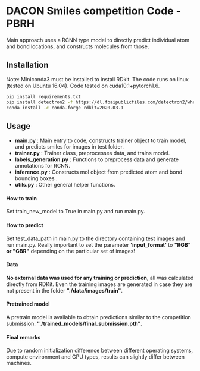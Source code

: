 # DACON Smiles competition Code - PBRH

Main approach uses a RCNN type model to directly predict individual atom and bond locations, and constructs molecules from those.


## Installation

Note: Miniconda3 must be installed to install RDkit. 
The code runs on linux (tested on Ubuntu 16.04).
Code tested on cuda10.1+pytorch1.6.
```bash
pip install requirements.txt
pip install detectron2 -f https://dl.fbaipublicfiles.com/detectron2/wheels/cu101/torch1.6/index.html
conda install -c conda-forge rdkit=2020.03.1 
```

## Usage

- **main.py** : Main entry to code, constructs trainer object to train model, and predicts smiles for images in test folder.
- **trainer.py** : Trainer class, preprocesses data, and trains model.
- **labels_generation.py** : Functions to preprocess data and generate annotations for RCNN.
- **inference.py** : Constructs mol object from predicted atom and bond bounding boxes .
- **utils.py** : Other general helper functions.

#### How to train
Set train_new_model to True in main.py and run main.py.

#### How to predict
Set test_data_path in main.py to the directory containing test images and run main.py.
Really important to set the parameter **'input_format'** to **"RGB" or "GBR"** depending
on the particular set of images!

#### Data
**No external data was used for any training or prediction**, all was calculated directly
from RDKit. Even the training images are generated in case they are not present in 
the folder **"./data/images/train"**.

#### Pretrained model
A pretrain model is available to obtain predictions similar to the competition submission.
**"./trained_models/final_submission.pth"**.

#### Final remarks
Due to random initialization difference between different operating systems, compute environment and GPU types, 
results can slightly differ between machines.  